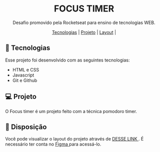 <h1 align="center"> FOCUS TIMER </h1>

<p align="center">
Desafio promovido pela Rocketseat para ensino de tecnologias WEB.
</p>

<p align="center">
  <a href="#-tecnologias">Tecnologias</a>     |    
  <a href="#-projeto">Projeto</a>     |    
  <a href="#-layout">Layout</a>     |    
</p>


## 🚀 Tecnologias

Esse projeto foi desenvolvido com as seguintes tecnologias:

- HTML e CSS
- Javascript
- Git e Github

## 💻 Projeto

O Focus timer é um projeto feito com a técnica pomodoro timer.

## 🔖 Disposição

Você pode visualizar o layout do projeto através de [ DESSE LINK ](https://www.figma.com/file/DJ3cW6a6zVKZGSwGNs3S7X/Explorer-Stage-05-Projeto-01-(Copy)?node-id=0%3A1&mode=dev). É necessário ter conta no [ Figma ](https://figma.com) para acessá-lo.
